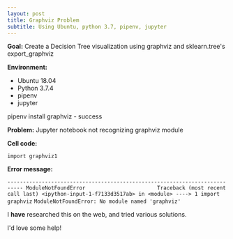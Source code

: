 ```yaml
---
layout: post
title: Graphviz Problem
subtitle: Using Ubuntu, python 3.7, pipenv, jupyter
---
```



**Goal:** Create a Decision Tree visualization using graphviz and sklearn.tree's export_graphviz
 
**Environment:**
- Ubuntu 18.04
- Python 3.7.4
- pipenv
- jupyter

pipenv install graphviz - success

**Problem:** Jupyter notebook not recognizing graphviz module

**Cell code:**

`import graphviz1`

**Error message:**

`---------------------------------------------------------------------------
ModuleNotFoundError                       Traceback (most recent call last)
<ipython-input-1-f7133d3517ab> in <module>
----> 1 import graphviz`
`
ModuleNotFoundError: No module named 'graphviz' `

I **have** researched this on the web, and tried various solutions.

I'd love some help! 
